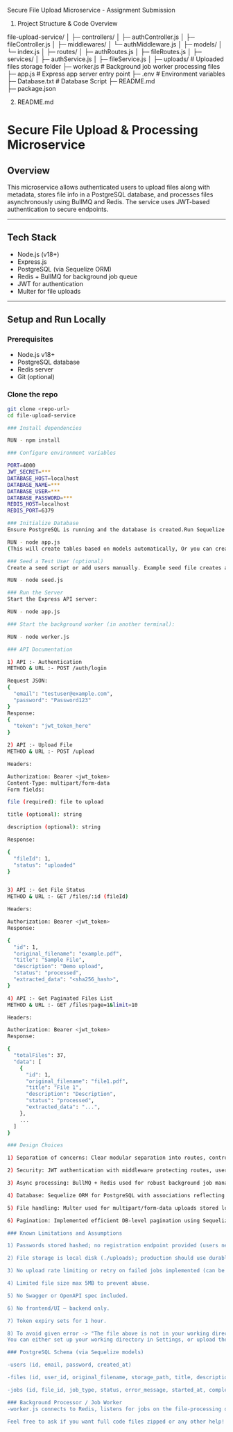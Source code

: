 Secure File Upload Microservice - Assignment Submission

1. Project Structure & Code Overview

file-upload-service/
│
├─ controllers/
│    ├─ authController.js
│    ├─ fileController.js
│
├─ middlewares/
│    └─ authMiddleware.js
│
├─ models/
│    └─ index.js
│
├─ routes/
│    ├─ authRoutes.js
│    ├─ fileRoutes.js
│
├─ services/
│    ├─ authService.js
│    ├─ fileService.js
│
├─ uploads/                # Uploaded files storage folder
├─ worker.js               # Background job worker processing files
├─ app.js                  # Express app server entry point
├─ .env                    # Environment variables
├─ Database.txt            # Database Script
├─ README.md               
├─ package.json

2. README.md

# Secure File Upload & Processing Microservice

## Overview

This microservice allows authenticated users to upload files along with metadata, stores file info in a PostgreSQL database, and processes files asynchronously using BullMQ and Redis. The service uses JWT-based authentication to secure endpoints.

---

## Tech Stack

- Node.js (v18+)
- Express.js
- PostgreSQL (via Sequelize ORM)
- Redis + BullMQ for background job queue
- JWT for authentication
- Multer for file uploads

---

## Setup and Run Locally

### Prerequisites

- Node.js v18+
- PostgreSQL database
- Redis server
- Git (optional)

### Clone the repo

```bash
git clone <repo-url>
cd file-upload-service

### Install dependencies

RUN - npm install

### Configure environment variables 

PORT=4000
JWT_SECRET=***
DATABASE_HOST=localhost
DATABASE_NAME=***
DATABASE_USER=***
DATABASE_PASSWORD=***
REDIS_HOST=localhost
REDIS_PORT=6379

### Initialize Database
Ensure PostgreSQL is running and the database is created.Run Sequelize sync:

RUN - node app.js
(This will create tables based on models automatically, Or you can create in database also I already provide Database.txt file where I provided database script).

### Seed a Test User (optional)
Create a seed script or add users manually. Example seed file creates a user:

RUN - node seed.js

### Run the Server
Start the Express API server:

RUN - node app.js

### Start the background worker (in another terminal):

RUN - node worker.js

### API Documentation

1) API :- Authentication
METHOD & URL :- POST /auth/login

Request JSON:
{
  "email": "testuser@example.com",
  "password": "Password123"
}
Response:
{
  "token": "jwt_token_here"
}

2) API :- Upload File
METHOD & URL :- POST /upload

Headers:

Authorization: Bearer <jwt_token>
Content-Type: multipart/form-data
Form fields:

file (required): file to upload

title (optional): string

description (optional): string

Response:

{
  "fileId": 1,
  "status": "uploaded"
}


3) API :- Get File Status
METHOD & URL :- GET /files/:id (fileId)

Headers:

Authorization: Bearer <jwt_token>
Response:

{
  "id": 1,
  "original_filename": "example.pdf",
  "title": "Sample File",
  "description": "Demo upload",
  "status": "processed",
  "extracted_data": "<sha256_hash>",
}

4) API :- Get Paginated Files List
METHOD & URL :- GET /files?page=1&limit=10

Headers:

Authorization: Bearer <jwt_token>
Response:

{
  "totalFiles": 37,
  "data": [
    {
      "id": 1,
      "original_filename": "file1.pdf",
      "title": "File 1",
      "description": "Description",
      "status": "processed",
      "extracted_data": "...",
    },
    ...
  ]
}

### Design Choices

1) Separation of concerns: Clear modular separation into routes, controllers, services, and middleware.

2) Security: JWT authentication with middleware protecting routes, user-based file access control.

3) Async processing: BullMQ + Redis used for robust background job management and status tracking.

4) Database: Sequelize ORM for PostgreSQL with associations reflecting users, files, and jobs.

5) File handling: Multer used for multipart/form-data uploads stored locally.

6) Pagination: Implemented efficient DB-level pagination using Sequelize's findAndCountAll.

### Known Limitations and Assumptions

1) Passwords stored hashed; no registration endpoint provided (users need to be seeded or created externally).

2) File storage is local disk (./uploads); production should use durable storage like S3.

3) No upload rate limiting or retry on failed jobs implemented (can be added).

4) Limited file size max 5MB to prevent abuse.

5) No Swagger or OpenAPI spec included.

6) No frontend/UI — backend only.

7) Token expiry sets for 1 hour.

8) To avoid given error -> "The file above is not in your working directory, and will be unavailable to your teammates when you share the request. 
You can either set up your working directory in Settings, or upload the file to Postman." (Whatever file wants to upload keep in working node project only)

### PostgreSQL Schema (via Sequelize models)

-users (id, email, password, created_at)

-files (id, user_id, original_filename, storage_path, title, description, status, extracted_data, uploaded_at)

-jobs (id, file_id, job_type, status, error_message, started_at, completed_at)

### Background Processor / Job Worker
-worker.js connects to Redis, listens for jobs on the file-processing queue, marks files as processing, simulates file processing (computes SHA256 hash), updates status to processed or failed accordingly.

Feel free to ask if you want full code files zipped or any other help!
